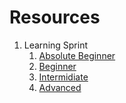 # Resources
1. Learning Sprint
      1. [Absolute Beginner]()
      2. [Beginner]()
      3. [Intermidiate]()
      4. [Advanced]()

